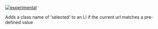 [![experimental](http://hughsk.github.io/stability-badges/dist/experimental.svg)](http://github.com/hughsk/stability-badges)

Adds a class name of 'selected' to an LI if the current url matches a pre-defined value